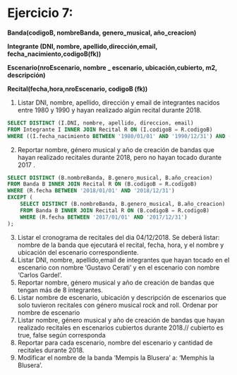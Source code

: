# Ejercicio 7:

**Banda(codigoB, nombreBanda, genero_musical, año_creacion)**

**Integrante (DNI, nombre, apellido,dirección,email, fecha_nacimiento,codigoB(fk))**

**Escenario(nroEscenario, nombre _ escenario, ubicación,cubierto, m2, descripción)**

**Recital(fecha,hora,nroEscenario, codigoB (fk))**

1. Listar DNI, nombre, apellido, dirección y email de integrantes nacidos entre 1980 y 1990 y
hayan realizado algún recital durante 2018.

```sql
SELECT DISTINCT (I.DNI, nombre, apellido, direccion, email)
FROM Integrante I INNER JOIN Recital R ON (I.codigoB = R.codigoB)
WHERE ((I.fecha_nacimiento BETWEEN '1980/01/01' AND '1990/12/31') AND (R.fecha BETWEEN '2018/01/01' AND '2018/12/31'));
```
2. Reportar nombre, género musical y año de creación de bandas que hayan realizado
recitales durante 2018, pero no hayan tocado durante 2017 .

```sql
SELECT DISTINCT (B.nombreBanda, B.genero_musical, B.año_creacion)
FROM Banda B INNER JOIN Recital R ON (B.codigoB = R.codigoB)
WHERE (R.fecha BETWEEN '2018/01/01' AND '2018/12/31')
EXCEPT (
    SELECT DISTINCT (B.nombreBanda, B.genero_musical, B.año_creacion)
    FROM Banda B INNER JOIN Recital R ON (B.codigoB = R.codigoB)
    WHERE (R.fecha BETWEEN '2017/01/01' AND '2017/12/31')
);
```
3. Listar el cronograma de recitales del dia 04/12/2018. Se deberá listar: nombre de la banda
que ejecutará el recital, fecha, hora, y el nombre y ubicación del escenario correspondiente.
4. Listar DNI, nombre, apellido,email de integrantes que hayan tocado en el escenario con
nombre ‘Gustavo Cerati’ y en el escenario con nombre ‘Carlos Gardel’.
5. Reportar nombre, género musical y año de creación de bandas que tengan más de 8
integrantes.
6. Listar nombre de escenario, ubicación y descripción de escenarios que solo tuvieron
recitales con género musical rock and roll. Ordenar por nombre de escenario
7. Listar nombre, género musical y año de creación de bandas que hayan realizado recitales
en escenarios cubiertos durante 2018.// cubierto es true, false según corresponda
8. Reportar para cada escenario, nombre del escenario y cantidad de recitales durante 2018.
9. Modificar el nombre de la banda ‘Mempis la Blusera’ a: ‘Memphis la Blusera’.
